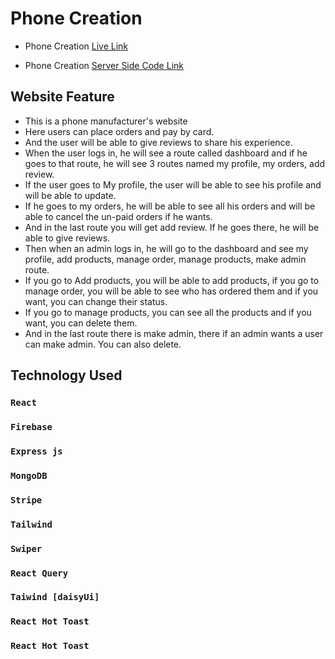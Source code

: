 # Phone Creation

* Phone Creation [Live Link](https://assignment-12-50cc2.web.app/)

* Phone Creation [Server Side Code Link](https://github.com/shakilahmed09/phone-creation-server)


## Website Feature

* This is a phone manufacturer's website
* Here users can place orders and pay by card.
* And the user will be able to give reviews to share his experience.
* When the user logs in, he will see a route called dashboard and if he goes to that route, he will see 3 routes named my profile, my orders, add review.
* If the user goes to My profile, the user will be able to see his profile and will be able to update.
* If he goes to my orders, he will be able to see all his orders and will be able to cancel the un-paid orders if he wants.
* And in the last route you will get add review.  If he goes there, he will be able to give reviews.
* Then when an admin logs in, he will go to the dashboard and see my profile, add products, manage order, manage products, make admin route.
* If you go to Add products, you will be able to add products, if you go to manage order, you will be able to see who has ordered them and if you want, you can change their status.
* If you go to manage products, you can see all the products and if you want, you can delete them.
* And in the last route there is make admin, there if an admin wants a user can make admin.  You can also delete.

## Technology Used

### `React`
### `Firebase`
### `Express js`
### `MongoDB`
### `Stripe`
### `Tailwind`
### `Swiper`
### `React Query`
### `Taiwind [daisyUi]`
### `React Hot Toast`
### `React Hot Toast`